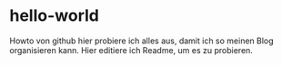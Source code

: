 # hello-world
Howto von github
hier probiere ich alles aus, damit ich so meinen Blog organisieren kann.
Hier editiere ich Readme, um es zu probieren.
